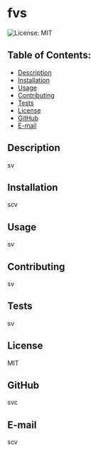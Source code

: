 # fvs
![License: MIT](https://img.shields.io/static/v1?label=License&message=MIT&color=yellow)
## Table of Contents:
  * [Description](#description) 
  * [Installation](#Installation)
  * [Usage](#Usage)  
  * [Contributing](#Contributing)
  * [Tests](#Tests)
  * [License](#License)
  * [GitHub](#GitHub)
  * [E-mail](#E-mail)
## Description
sv 
## Installation
scv
## Usage
sv
## Contributing
sv
## Tests
sv
## License
MIT
## GitHub
svc
## E-mail
scv
